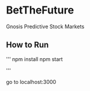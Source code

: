 # BetTheFuture
Gnosis Predictive Stock Markets

## How to Run
'''
npm install
npm start

'''

go to localhost:3000
